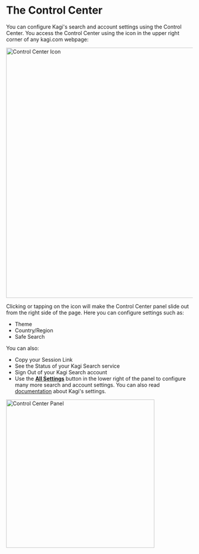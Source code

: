 # The Control Center

You can configure Kagi's search and account settings using the Control Center. You access the Control Center using the icon in the upper right corner of any kagi.com webpage:

<img src="/media/control-center/control_center_icon.png" width="675" alt="Control Center Icon"><br />

Clicking or tapping on the icon will make the Control Center panel slide out from the right side of the page. Here you can configure settings such as:

* Theme
* Country/Region
* Safe Search

You can also:

* Copy your Session Link
* See the Status of your Kagi Search service
* Sign Out of your Kagi Search account
* Use the **[All Settings](https://kagi.com/settings)** button in the lower right of the panel to configure many more search and account settings. You can also read [documentation](/search/features/settings) about Kagi's settings.

<img src="/media/control-center/control_center_panel.png"  width="400" alt="Control Center Panel"><br />